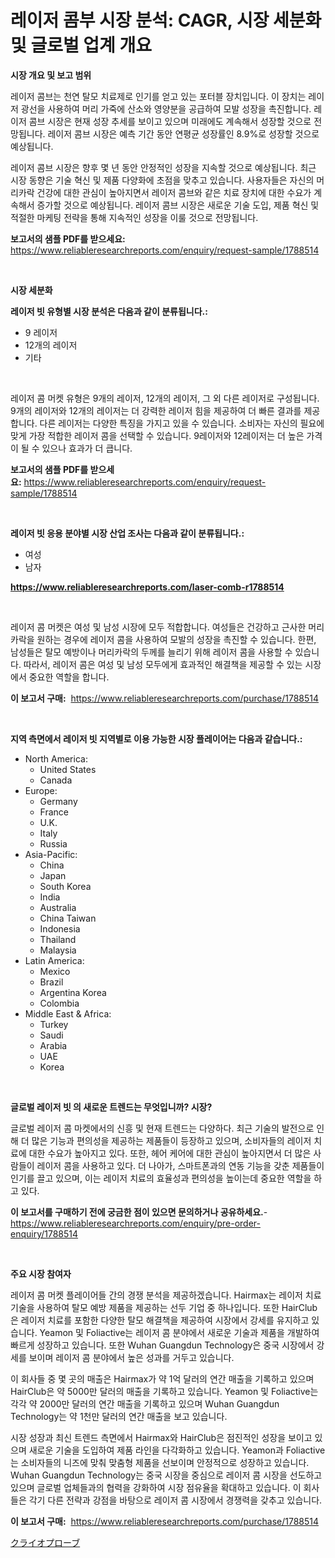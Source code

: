 <p><h1>레이저 콤부 시장 분석: CAGR, 시장 세분화 및 글로벌 업계 개요</h1></p><p><strong>시장 개요 및 보고 범위</strong></p>
<p><p>레이저 콤브는 천연 탈모 치료제로 인기를 얻고 있는 포터블 장치입니다. 이 장치는 레이저 광선을 사용하여 머리 가죽에 산소와 영양분을 공급하여 모발 성장을 촉진합니다. 레이저 콤브 시장은 현재 성장 추세를 보이고 있으며 미래에도 계속해서 성장할 것으로 전망됩니다. 레이저 콤브 시장은 예측 기간 동안 연평균 성장률인 8.9%로 성장할 것으로 예상됩니다. </p><p>레이저 콤브 시장은 향후 몇 년 동안 안정적인 성장을 지속할 것으로 예상됩니다. 최근 시장 동향은 기술 혁신 및 제품 다양화에 초점을 맞추고 있습니다. 사용자들은 자신의 머리카락 건강에 대한 관심이 높아지면서 레이저 콤브와 같은 치료 장치에 대한 수요가 계속해서 증가할 것으로 예상됩니다. 레이저 콤브 시장은 새로운 기술 도입, 제품 혁신 및 적절한 마케팅 전략을 통해 지속적인 성장을 이룰 것으로 전망됩니다.</p></p>
<p><strong>보고서의 샘플 PDF를 받으세요:</strong> <a href="https://www.reliableresearchreports.com/enquiry/request-sample/1788514">https://www.reliableresearchreports.com/enquiry/request-sample/1788514</a></p>
<p>&nbsp;</p>
<p><strong>시장 세분화</strong></p>
<p><strong>레이저 빗 유형별 시장 분석은 다음과 같이 분류됩니다.:</strong></p>
<p><ul><li>9 레이저</li><li>12개의 레이저</li><li>기타</li></ul></p>
<p>&nbsp;</p>
<p><p>레이저 콤 머켓 유형은 9개의 레이저, 12개의 레이저, 그 외 다른 레이저로 구성됩니다. 9개의 레이저와 12개의 레이저는 더 강력한 레이저 힘을 제공하여 더 빠른 결과를 제공합니다. 다른 레이저는 다양한 특징을 가지고 있을 수 있습니다. 소비자는 자신의 필요에 맞게 가장 적합한 레이저 콤을 선택할 수 있습니다. 9레이저와 12레이저는 더 높은 가격이 될 수 있으나 효과가 더 큽니다.</p></p>
<p><strong>보고서의 샘플 PDF를 받으세요:</strong>&nbsp;<a href="https://www.reliableresearchreports.com/enquiry/request-sample/1788514">https://www.reliableresearchreports.com/enquiry/request-sample/1788514</a></p>
<p>&nbsp;</p>
<p><strong> 레이저 빗 응용 분야별 시장 산업 조사는 다음과 같이 분류됩니다.:</strong></p>
<p><ul><li>여성</li><li>남자</li></ul></p>
<p><strong><a href="https://www.reliableresearchreports.com/laser-comb-r1788514">https://www.reliableresearchreports.com/laser-comb-r1788514</a></strong></p>
<p>&nbsp;</p>
<p><p>레이저 콤 머켓은 여성 및 남성 시장에 모두 적합합니다. 여성들은 건강하고 근사한 머리카락을 원하는 경우에 레이저 콤을 사용하여 모발의 성장을 촉진할 수 있습니다. 한편, 남성들은 탈모 예방이나 머리카락의 두께를 늘리기 위해 레이저 콤을 사용할 수 있습니다. 따라서, 레이저 콤은 여성 및 남성 모두에게 효과적인 해결책을 제공할 수 있는 시장에서 중요한 역할을 합니다.</p></p>
<p><strong>이 보고서 구매:</strong>&nbsp; <a href="https://www.reliableresearchreports.com/purchase/1788514">https://www.reliableresearchreports.com/purchase/1788514</a></p>
<p>&nbsp;</p>
<p><strong>지역 측면에서 레이저 빗 지역별로 이용 가능한 시장 플레이어는 다음과 같습니다.:</strong></p>
<p><ul>
    <li>
        North America:
        <ul>
            <li>United States</li>
            <li>Canada</li>
        </ul>
    </li>
    <li>
        Europe:
        <ul>
            <li>Germany</li>
            <li>France</li>
            <li>U.K.</li>
            <li>Italy</li>
            <li>Russia</li>
        </ul>
    </li>
    <li>
        Asia-Pacific:
        <ul>
            <li>China</li>
            <li>Japan</li>
            <li>South Korea</li>
            <li>India</li>
            <li>Australia</li>
            <li>China Taiwan</li>
            <li>Indonesia</li>
            <li>Thailand</li>
            <li>Malaysia</li>
        </ul>
    </li>
    <li>
        Latin America:
        <ul>
            <li>Mexico</li>
            <li>Brazil</li>
            <li>Argentina Korea</li>
            <li>Colombia</li>
        </ul>
    </li>
    <li>
        Middle East & Africa:
        <ul>
            <li>Turkey</li>
            <li>Saudi</li>
            <li>Arabia</li>
            <li>UAE</li>
            <li>Korea</li>
        </ul>
    </li>
    </ul></p>
<p>&nbsp;</p>
<p><strong>글로벌 레이저 빗 의 새로운 트렌드는 무엇입니까? 시장?</strong></p>
<p><p>글로벌 레이저 콤 마켓에서의 신흥 및 현재 트렌드는 다양하다. 최근 기술의 발전으로 인해 더 많은 기능과 편의성을 제공하는 제품들이 등장하고 있으며, 소비자들의 레이저 치료에 대한 수요가 높아지고 있다. 또한, 헤어 케어에 대한 관심이 높아지면서 더 많은 사람들이 레이저 콤을 사용하고 있다. 더 나아가, 스마트폰과의 연동 기능을 갖춘 제품들이 인기를 끌고 있으며, 이는 레이저 치료의 효율성과 편의성을 높이는데 중요한 역할을 하고 있다.</p></p>
<p><strong>이 보고서를 구매하기 전에 궁금한 점이 있으면 문의하거나 공유하세요.</strong>- <a href="https://www.reliableresearchreports.com/enquiry/pre-order-enquiry/1788514">https://www.reliableresearchreports.com/enquiry/pre-order-enquiry/1788514</a></p>
<p>&nbsp;</p>
<p><strong>주요 시장 참여자</strong></p>
<p><p>레이저 콤 머켓 플레이어들 간의 경쟁 분석을 제공하겠습니다. Hairmax는 레이저 치료 기술을 사용하여 탈모 예방 제품을 제공하는 선두 기업 중 하나입니다. 또한 HairClub은 레이저 치료를 포함한 다양한 탈모 해결책을 제공하여 시장에서 강세를 유지하고 있습니다. Yeamon 및 Foliactive는 레이저 콤 분야에서 새로운 기술과 제품을 개발하여 빠르게 성장하고 있습니다. 또한 Wuhan Guangdun Technology은 중국 시장에서 강세를 보이며 레이저 콤 분야에서 높은 성과를 거두고 있습니다.</p><p>이 회사들 중 몇 곳의 매출은 Hairmax가 약 1억 달러의 연간 매출을 기록하고 있으며 HairClub은 약 5000만 달러의 매출을 기록하고 있습니다. Yeamon 및 Foliactive는 각각 약 2000만 달러의 연간 매출을 기록하고 있으며 Wuhan Guangdun Technology는 약 1천만 달러의 연간 매출을 보고 있습니다.</p><p>시장 성장과 최신 트렌드 측면에서 Hairmax와 HairClub은 점진적인 성장을 보이고 있으며 새로운 기술을 도입하여 제품 라인을 다각화하고 있습니다. Yeamon과 Foliactive는 소비자들의 니즈에 맞춰 맞춤형 제품을 선보이며 안정적으로 성장하고 있습니다. Wuhan Guangdun Technology는 중국 시장을 중심으로 레이저 콤 시장을 선도하고 있으며 글로벌 업체들과의 협력을 강화하여 시장 점유율을 확대하고 있습니다. 이 회사들은 각기 다른 전략과 강점을 바탕으로 레이저 콤 시장에서 경쟁력을 갖추고 있습니다.</p></p>
<p><strong>이 보고서 구매:</strong>&nbsp;&nbsp;<a href="https://www.reliableresearchreports.com/purchase/1788514">https://www.reliableresearchreports.com/purchase/1788514</a></p>
<p><p><a href="https://github.com/xnljig2898992/Market-Research-Report-List-1/blob/main/358644928786.md">クライオプローブ</a></p></p>